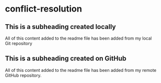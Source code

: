 # conflict-resolution

## This is a subheading created locally

All of this content added to the readme file has been added from my local Git repository

## This is a subheading created on GitHub

All of this content added to the readme file has been added from my remote GitHub repository.
